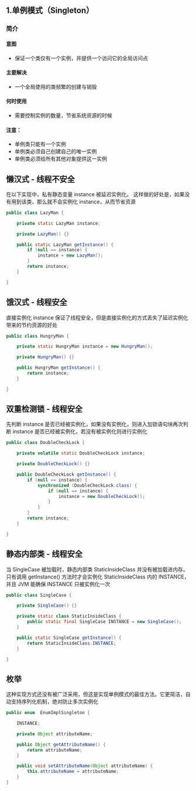 1.单例模式（Singleton）
---
### 简介

#### 意图
- 保证一个类仅有一个实例，并提供一个访问它的全局访问点

#### 主要解决
- 一个全局使用的类频繁的创建与销毁

#### 何时使用
- 需要控制实例的数量，节省系统资源的时候

#### 注意：
- 单例类只能有一个实例
- 单例类必须自己创建自己的唯一实例
- 单例类必须给所有其他对象提供这一实例

懒汉式 - 线程不安全
----

在以下实现中，私有静态变量 instance 被延迟实例化。
这样做的好处是，如果没有用到该类，那么就不会实例化 instance，从而节省资源

```java
public class LazyMan {

    private static LazyMan instance;

    private LazyMan() {}

    public static LazyMan getInstance() {
        if (null == instance) {
            instance = new LazyMan();
        }
        return instance;
    }

}
```

饿汉式 - 线程安全
----

直接实例化 instance 保证了线程安全，但是直接实例化的方式丢失了延迟实例化带来的节约资源的好处

```java
public class HungryMan {

    private static HungryMan instance = new HungryMan();

    private HungryMan() {}

    public HungryMan getInstance() {
        return instance;
    }

}
```

双重检测锁 - 线程安全
----
先判断 instance 是否已经被实例化，如果没有实例化，则进入加锁语句块再次判断 instance 是否已经被实例化，若没有被实例化则进行实例化

```java
public class DoubleCheckLock {

    private volatile static DoubleCheckLock instance;

    private DoubleCheckLock() {}

    public DoubleCheckLock getInstance() {
        if (null == instance) {
            synchronized (DoubleCheckLock.class) {
                if (null == instance) {
                    instance = new DoubleCheckLock();
                }
            }
        }
        return instance;
    }

}
```

静态内部类 - 线程安全
----
当 SingleCase 被加载时，静态内部类 StaticInsideClass 并没有被加载进内存。只有调用 getInstance() 方法时才会实例化 StaticInsideClass 内的 INSTANCE，并且 JVM 能确保 INSTANCE 只被实例化一次

```java
public class SingleCase {

    private SingleCase() {}

    private static class StaticInsideClass {
        public static final SingleCase INSTANCE = new SingleCase();
    }

    public static SingleCase getInstance() {
        return StaticInsideClass.INSTANCE;
    }

}
```

枚举
----
这种实现方式还没有被广泛采用，但这是实现单例模式的最佳方法。它更简洁，自动支持序列化机制，绝对防止多次实例化

```java
public enum  EnumImplSingleton {

    INSTANCE;

    private Object attributeName;

    public Object getAttributeName() {
        return attributeName;
    }

    public void setAttributeName(Object attributeName) {
        this.attributeName = attributeName;
    }
}
```